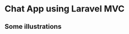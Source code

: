 # Chat App using Laravel MVC

Some illustrations
-------------------
<p align="center">
  <img src="https://user-images.githubusercontent.com/76210961/209445066-05d3063a-6080-437c-85e9-7d0d0e279d07.png?raw=true" alt=""/>
</p>

<p align="center">
  <img src="https://user-images.githubusercontent.com/76210961/209445073-dc43e0ea-8906-4db7-a021-65335c9d1dff.png?raw=true" alt=""/>
</p>

<p align="center">
  <img src="https://user-images.githubusercontent.com/76210961/209445076-7b7e0f37-33e5-47c8-acbd-bcf270325e01.png?raw=true" alt=""/>
</p>

<p align="center">
  <img src="https://user-images.githubusercontent.com/76210961/209445137-65d8315f-bb9b-4a5c-b18e-e7c57a065947.png?raw=true" alt=""/>
</p>

<p align="center">
  <img src="https://user-images.githubusercontent.com/76210961/209445108-2ddb8a89-d82a-4eb8-9d4e-38da3d8bd8b7.png?raw=true" alt=""/>
</p>

